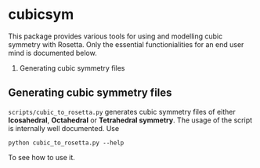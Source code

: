 # cubicsym
This package provides various tools for using and modelling cubic symmetry with Rosetta. Only the essential functionialities for an end user mind is documented below.

1. Generating cubic symmetry files

## Generating cubic symmetry files

```scripts/cubic_to_rosetta.py``` generates cubic symmetry files of either **Icosahedral**, **Octahedral** or **Tetrahedral symmetry**. The usage of the script is internally well documented. Use 

```python cubic_to_rosetta.py --help```

To see how to use it. 
